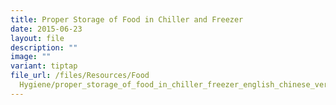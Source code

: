 ```yaml
---
title: Proper Storage of Food in Chiller and Freezer
date: 2015-06-23
layout: file
description: ""
image: ""
variant: tiptap
file_url: /files/Resources/Food
  Hygiene/proper_storage_of_food_in_chiller_freezer_english_chinese_version.pdf
---
```

